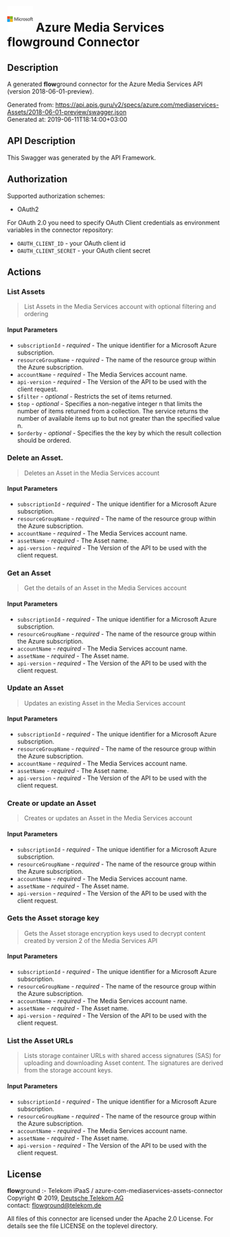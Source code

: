 # ![LOGO](logo.png) Azure Media Services **flow**ground Connector

## Description

A generated **flow**ground connector for the Azure Media Services API (version 2018-06-01-preview).

Generated from: https://api.apis.guru/v2/specs/azure.com/mediaservices-Assets/2018-06-01-preview/swagger.json<br/>
Generated at: 2019-06-11T18:14:00+03:00

## API Description

This Swagger was generated by the API Framework.

## Authorization

Supported authorization schemes:
- OAuth2

For OAuth 2.0 you need to specify OAuth Client credentials as environment variables in the connector repository:
* `OAUTH_CLIENT_ID` - your OAuth client id
* `OAUTH_CLIENT_SECRET` - your OAuth client secret

## Actions

### List Assets

> List Assets in the Media Services account with optional filtering and ordering

#### Input Parameters
* `subscriptionId` - _required_ - The unique identifier for a Microsoft Azure subscription.
* `resourceGroupName` - _required_ - The name of the resource group within the Azure subscription.
* `accountName` - _required_ - The Media Services account name.
* `api-version` - _required_ - The Version of the API to be used with the client request.
* `$filter` - _optional_ - Restricts the set of items returned.
* `$top` - _optional_ - Specifies a non-negative integer n that limits the number of items returned from a collection. The service returns the number of available items up to but not greater than the specified value n.
* `$orderby` - _optional_ - Specifies the the key by which the result collection should be ordered.

### Delete an Asset.

> Deletes an Asset in the Media Services account

#### Input Parameters
* `subscriptionId` - _required_ - The unique identifier for a Microsoft Azure subscription.
* `resourceGroupName` - _required_ - The name of the resource group within the Azure subscription.
* `accountName` - _required_ - The Media Services account name.
* `assetName` - _required_ - The Asset name.
* `api-version` - _required_ - The Version of the API to be used with the client request.

### Get an Asset

> Get the details of an Asset in the Media Services account

#### Input Parameters
* `subscriptionId` - _required_ - The unique identifier for a Microsoft Azure subscription.
* `resourceGroupName` - _required_ - The name of the resource group within the Azure subscription.
* `accountName` - _required_ - The Media Services account name.
* `assetName` - _required_ - The Asset name.
* `api-version` - _required_ - The Version of the API to be used with the client request.

### Update an Asset

> Updates an existing Asset in the Media Services account

#### Input Parameters
* `subscriptionId` - _required_ - The unique identifier for a Microsoft Azure subscription.
* `resourceGroupName` - _required_ - The name of the resource group within the Azure subscription.
* `accountName` - _required_ - The Media Services account name.
* `assetName` - _required_ - The Asset name.
* `api-version` - _required_ - The Version of the API to be used with the client request.

### Create or update an Asset

> Creates or updates an Asset in the Media Services account

#### Input Parameters
* `subscriptionId` - _required_ - The unique identifier for a Microsoft Azure subscription.
* `resourceGroupName` - _required_ - The name of the resource group within the Azure subscription.
* `accountName` - _required_ - The Media Services account name.
* `assetName` - _required_ - The Asset name.
* `api-version` - _required_ - The Version of the API to be used with the client request.

### Gets the Asset storage key

> Gets the Asset storage encryption keys used to decrypt content created by version 2 of the Media Services API

#### Input Parameters
* `subscriptionId` - _required_ - The unique identifier for a Microsoft Azure subscription.
* `resourceGroupName` - _required_ - The name of the resource group within the Azure subscription.
* `accountName` - _required_ - The Media Services account name.
* `assetName` - _required_ - The Asset name.
* `api-version` - _required_ - The Version of the API to be used with the client request.

### List the Asset URLs

> Lists storage container URLs with shared access signatures (SAS) for uploading and downloading Asset content. The signatures are derived from the storage account keys.

#### Input Parameters
* `subscriptionId` - _required_ - The unique identifier for a Microsoft Azure subscription.
* `resourceGroupName` - _required_ - The name of the resource group within the Azure subscription.
* `accountName` - _required_ - The Media Services account name.
* `assetName` - _required_ - The Asset name.
* `api-version` - _required_ - The Version of the API to be used with the client request.

## License

**flow**ground :- Telekom iPaaS / azure-com-mediaservices-assets-connector<br/>
Copyright © 2019, [Deutsche Telekom AG](https://www.telekom.de)<br/>
contact: flowground@telekom.de

All files of this connector are licensed under the Apache 2.0 License. For details
see the file LICENSE on the toplevel directory.
